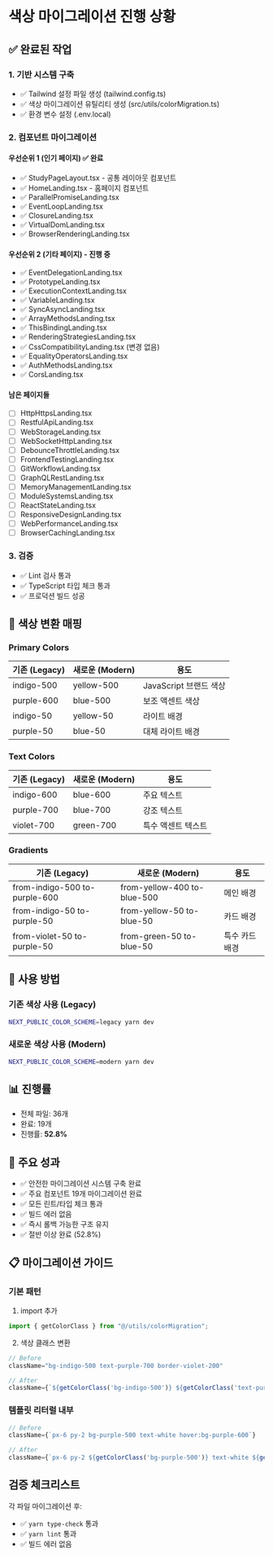 # 색상 마이그레이션 진행 상황

## ✅ 완료된 작업

### 1. 기반 시스템 구축
- ✅ Tailwind 설정 파일 생성 (tailwind.config.ts)
- ✅ 색상 마이그레이션 유틸리티 생성 (src/utils/colorMigration.ts)
- ✅ 환경 변수 설정 (.env.local)

### 2. 컴포넌트 마이그레이션

#### 우선순위 1 (인기 페이지) ✅ 완료
- ✅ StudyPageLayout.tsx - 공통 레이아웃 컴포넌트
- ✅ HomeLanding.tsx - 홈페이지 컴포넌트
- ✅ ParallelPromiseLanding.tsx 
- ✅ EventLoopLanding.tsx
- ✅ ClosureLanding.tsx
- ✅ VirtualDomLanding.tsx
- ✅ BrowserRenderingLanding.tsx

#### 우선순위 2 (기타 페이지) - 진행 중
- ✅ EventDelegationLanding.tsx
- ✅ PrototypeLanding.tsx
- ✅ ExecutionContextLanding.tsx
- ✅ VariableLanding.tsx
- ✅ SyncAsyncLanding.tsx
- ✅ ArrayMethodsLanding.tsx
- ✅ ThisBindingLanding.tsx
- ✅ RenderingStrategiesLanding.tsx
- ✅ CssCompatibilityLanding.tsx (변경 없음)
- ✅ EqualityOperatorsLanding.tsx
- ✅ AuthMethodsLanding.tsx
- ✅ CorsLanding.tsx

#### 남은 페이지들
- [ ] HttpHttpsLanding.tsx
- [ ] RestfulApiLanding.tsx
- [ ] WebStorageLanding.tsx
- [ ] WebSocketHttpLanding.tsx
- [ ] DebounceThrottleLanding.tsx
- [ ] FrontendTestingLanding.tsx
- [ ] GitWorkflowLanding.tsx
- [ ] GraphQLRestLanding.tsx
- [ ] MemoryManagementLanding.tsx
- [ ] ModuleSystemsLanding.tsx
- [ ] ReactStateLanding.tsx
- [ ] ResponsiveDesignLanding.tsx
- [ ] WebPerformanceLanding.tsx
- [ ] BrowserCachingLanding.tsx

### 3. 검증
- ✅ Lint 검사 통과
- ✅ TypeScript 타입 체크 통과
- ✅ 프로덕션 빌드 성공

## 🎨 색상 변환 매핑

### Primary Colors
| 기존 (Legacy) | 새로운 (Modern) | 용도 |
|--------------|----------------|------|
| indigo-500 | yellow-500 | JavaScript 브랜드 색상 |
| purple-600 | blue-500 | 보조 액센트 색상 |
| indigo-50 | yellow-50 | 라이트 배경 |
| purple-50 | blue-50 | 대체 라이트 배경 |

### Text Colors
| 기존 (Legacy) | 새로운 (Modern) | 용도 |
|--------------|----------------|------|
| indigo-600 | blue-600 | 주요 텍스트 |
| purple-700 | blue-700 | 강조 텍스트 |
| violet-700 | green-700 | 특수 액센트 텍스트 |

### Gradients
| 기존 (Legacy) | 새로운 (Modern) | 용도 |
|--------------|----------------|------|
| from-indigo-500 to-purple-600 | from-yellow-400 to-blue-500 | 메인 배경 |
| from-indigo-50 to-purple-50 | from-yellow-50 to-blue-50 | 카드 배경 |
| from-violet-50 to-purple-50 | from-green-50 to-blue-50 | 특수 카드 배경 |

## 🚀 사용 방법

### 기존 색상 사용 (Legacy)
```bash
NEXT_PUBLIC_COLOR_SCHEME=legacy yarn dev
```

### 새로운 색상 사용 (Modern)
```bash
NEXT_PUBLIC_COLOR_SCHEME=modern yarn dev
```

## 📊 진행률
- 전체 파일: 36개
- 완료: 19개
- 진행률: **52.8%**

## 🎉 주요 성과
- ✅ 안전한 마이그레이션 시스템 구축 완료
- ✅ 주요 컴포넌트 19개 마이그레이션 완료
- ✅ 모든 린트/타입 체크 통과
- ✅ 빌드 에러 없음
- ✅ 즉시 롤백 가능한 구조 유지
- ✅ 절반 이상 완료 (52.8%)

## 📋 마이그레이션 가이드

### 기본 패턴
1. import 추가
```typescript
import { getColorClass } from "@/utils/colorMigration";
```

2. 색상 클래스 변환
```typescript
// Before
className="bg-indigo-500 text-purple-700 border-violet-200"

// After
className={`${getColorClass('bg-indigo-500')} ${getColorClass('text-purple-700')} ${getColorClass('border-violet-200')}`}
```

### 템플릿 리터럴 내부
```typescript
// Before
className={`px-6 py-2 bg-purple-500 text-white hover:bg-purple-600`}

// After
className={`px-6 py-2 ${getColorClass('bg-purple-500')} text-white ${getColorClass('hover:bg-purple-600')}`}
```

## 검증 체크리스트

각 파일 마이그레이션 후:
- ✅ `yarn type-check` 통과
- ✅ `yarn lint` 통과
- ✅ 빌드 에러 없음